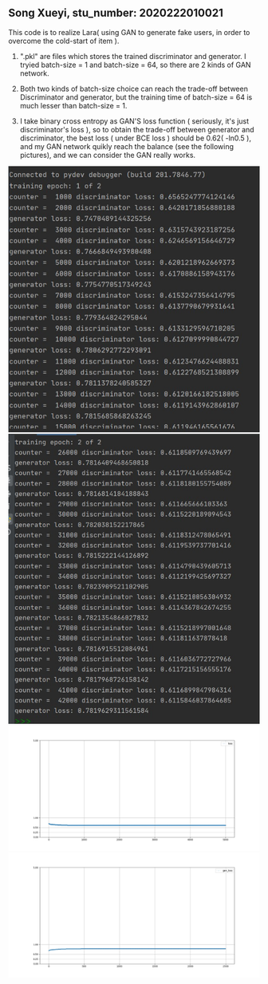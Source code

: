## Song Xueyi, stu_number: 2020222010021
This code is to realize Lara( using GAN to generate fake users, in order to overcome the cold-start of item ).

1. ".pkl" are files which stores the trained discriminator and generator. I tryied batch-size = 1 and batch-size = 64, so there are 2 kinds of GAN network. 

2. Both two kinds of batch-size choice can reach the trade-off between Discriminator and generator, but the training time of batch-size = 64 is much lesser than batch-size = 1.

3. I take binary cross entropy as GAN'S loss function ( seriously, it's just discriminator's loss ), so to obtain the trade-off between generator and discriminator, the best loss ( under BCE loss ) should be 0.62( -ln0.5 ), and my GAN network quikly reach the balance (see the following pictures), and we can consider the GAN really works.

![image](https://github.com/20XYSong/PMF/blob/main/LARA_by_SXY/IMAGES/GAN_V2_S.jpg)
![image](https://github.com/20XYSong/PMF/blob/main/LARA_by_SXY/IMAGES/GAN_V2_END.jpg)
![image](https://github.com/20XYSong/PMF/blob/main/LARA_by_SXY/IMAGES/dis64_loss.jpeg)
![image](https://github.com/20XYSong/PMF/blob/main/LARA_by_SXY/IMAGES/gen64_loss.jpeg)
